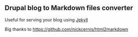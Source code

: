 ## Drupal blog to Markdown files converter

Useful for serving your blog using [Jekyll](https://jekyllrb.com)

Big thanks to https://github.com/nickcernis/html2markdown
